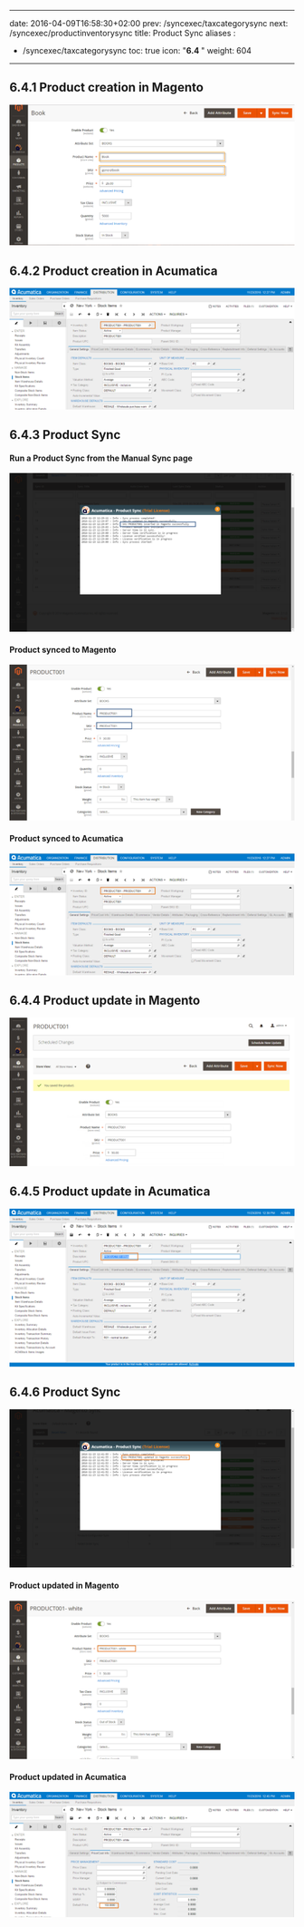 
---
date: 2016-04-09T16:58:30+02:00
prev: /syncexec/taxcategorysync
next: /syncexec/productinventorysync
title: Product Sync
aliases :
  - /syncexec/taxcategorysync
toc: true
icon: "<b>6.4 </b>"
weight: 604
---

## 6.4.1 Product creation in Magento

![Product creation in Magento](images/product-creation-magento.png?classes=shadow)

## 6.4.2 Product creation in Acumatica

![Product creation in Acumatica](images/product-creation-acumatica.png?classes=shadow)

## 6.4.3 Product Sync

#### Run a Product Sync from the Manual Sync page

![Run a Product Sync from the Manual Sync page](images/product-sync-run.png?classes=shadow)

#### Product synced to Magento

![Product synced to Magento](images/product-synced-magento.png?classes=shadow)

#### Product synced to Acumatica

![Product synced to Acumatica](images/product-synced-acumatica.png?classes=shadow)

## 6.4.4 Product update in Magento

![Product update in Magento](images/product-update-magento.png?classes=shadow)

## 6.4.5 Product update in Acumatica

![Product update in Acumatica](images/product-update-acumatica.png?classes=shadow)

## 6.4.6 Product Sync

![Product Sync run](images/product-sync-2.png?classes=shadow)

#### Product updated in Magento

![Product updated in Magento](images/product-updated-magento-2.png?classes=shadow)

#### Product updated in Acumatica

![Product updated in Acumatica](images/product-updated-acumatica-2.png?classes=shadow)
